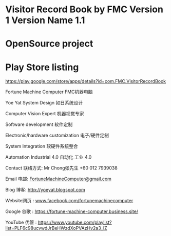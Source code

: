 # Visitor Record Book by FMC Version 1 Version Name 1.1

# OpenSource project

# Play Store listing
https://play.google.com/store/apps/details?id=com.FMC.VisitorRecordBook

Fortune Machine Computer FMC机器电脑

Yoe Yat System Design 如日系统设计

Computer Vision Expert 机器视觉专家

Software development 软件定制

Electronic/hardware customization 电子/硬件定制

System Integration 软硬件系统整合

Automation Industrial 4.0 自动化 工业 4.0

Contact 联络方式: Mr Chong张先生 +60 012 7939038

Email 电邮: FortuneMachineComputer@gmail.com

Blog 博客: http://yoeyat.blogspot.com

Website网页 : www.facebook.com/fortunemachinecomputer

Google 谷歌 : https://fortune-machine-computer.business.site/

YouTube 优管 : https://www.youtube.com/playlist?list=PLF6c98ucvwdJrBeHWzdXoPVAzHv2a3_lZ
